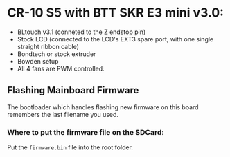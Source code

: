 # CR-10 S5 with BTT SKR E3 mini v3.0:

 - BLtouch v3.1 (conneted to the Z endstop pin)
 - Stock LCD (connected to the LCD's EXT3 spare port, with one single straight ribbon cable)
 - Bondtech or stock extruder
 - Bowden setup
 - All 4 fans are PWM controlled.

## Flashing Mainboard Firmware

The bootloader which handles flashing new firmware on this board remembers the last filename you used.

### Where to put the firmware file on the SDCard:

Put the `firmware.bin` file into the root folder.
